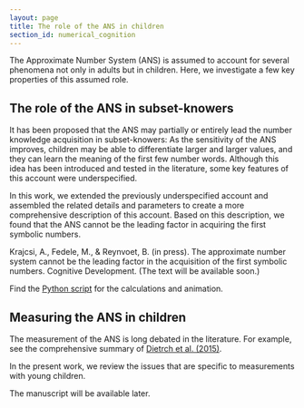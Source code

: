 ```yaml
---
layout: page
title: The role of the ANS in children
section_id: numerical_cognition
---
```


The Approximate Number System (ANS) is assumed to account for several phenomena not only in adults but in children. Here, we investigate a few key properties of this assumed role.

## The role of the ANS in subset-knowers

It has been proposed that the ANS may partially or entirely lead the number knowledge acquisition in subset-knowers: As the sensitivity of the ANS improves, children may be able to differentiate larger and larger values, and they can learn the meaning of the first few number words. Although this idea has been introduced and tested in the literature, some key features of this account were underspecified.

In this work, we extended the previously underspecified account and assembled the related details and parameters to create a more comprehensive description of this account. Based on this description, we found that the ANS cannot be the leading factor in acquiring the first symbolic numbers.

<i class='fa fa-file'></i> Krajcsi, A., Fedele, M., & Reynvoet, B. (in press). The approximate number system cannot be the leading factor in the acquisition of the first symbolic numbers. Cognitive Development. (The text will be available soon.)

<i class='fa fa-file-code-o'></i> Find the [Python script](https://osf.io/rmubz/) for the calculations and animation.

## Measuring the ANS in children

The measurement of the ANS is long debated in the literature. For example, see the comprehensive summary of [Dietrch et al. (2015)](https://doi.org/10.3389/fpsyg.2015.00295).

In the present work, we review the issues that are specific to measurements with young children.

The manuscript will be available later.
